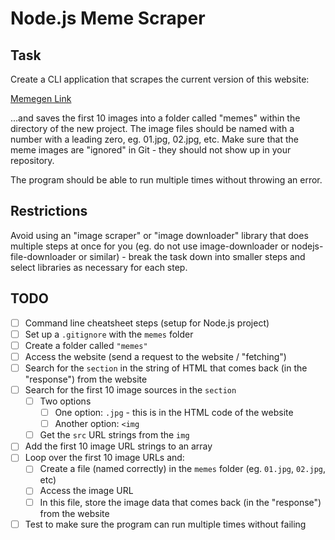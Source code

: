 # Node.js Meme Scraper

## Task

Create a CLI application that scrapes the current version of this website:

[Memegen Link](memegen-link-examples-upleveled.netlify.app)

...and saves the first 10 images into a folder called "memes" within the directory of the new project. The image files should be named with a number with a leading zero, eg. 01.jpg, 02.jpg, etc.
Make sure that the meme images are "ignored" in Git - they should not show up in your repository.

The program should be able to run multiple times without throwing an error.

## Restrictions

Avoid using an "image scraper" or "image downloader" library that does multiple steps at once for you (eg. do not use image-downloader or nodejs-file-downloader or similar) - break the task down into smaller steps and select libraries as necessary for each step.

## TODO

- [ ] Command line cheatsheet steps (setup for Node.js project)
- [ ] Set up a `.gitignore` with the `memes` folder
- [ ] Create a folder called `"memes"`
- [ ] Access the website (send a request to the website / "fetching")
- [ ] Search for the `section` in the string of HTML that comes back (in the "response") from the website
- [ ] Search for the first 10 image sources in the `section`
  - [ ] Two options
    - [ ] One option: `.jpg` - this is in the HTML code of the website
    - [ ] Another option: `<img`
  - [ ] Get the `src` URL strings from the `img`
- [ ] Add the first 10 image URL strings to an array
- [ ] Loop over the first 10 image URLs and:
  - [ ] Create a file (named correctly) in the `memes` folder (eg. `01.jpg`, `02.jpg`, etc)
  - [ ] Access the image URL
  - [ ] In this file, store the image data that comes back (in the "response") from the website
- [ ] Test to make sure the program can run multiple times without failing
